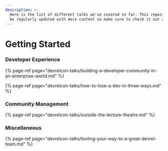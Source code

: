 ```yaml
---
description: >-
  Here is the list of different talks we've covered so far. This repository will
  be regularly updated with more content so make sure to check it out again!
---
```


# Getting Started

### Developer Experience

{% page-ref page="devrelcon-talks/building-a-developer-community-in-an-enterprise-world.md" %}

{% page-ref page="devrelcon-talks/how-to-lose-a-dev-in-three-ways.md" %}

### Community Management

{% page-ref page="devrelcon-talks/outside-the-lecture-theatre.md" %}

### Miscellaneous

{% page-ref page="devrelcon-talks/tooling-your-way-to-a-great-devrel-team.md" %}

